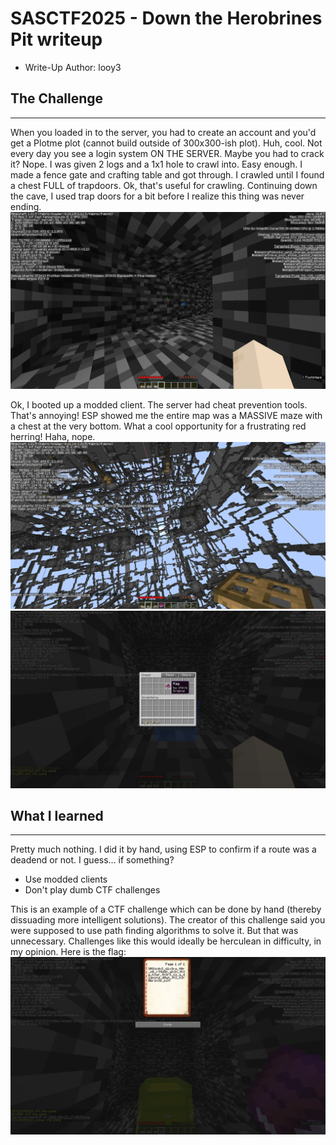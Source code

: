 
# SASCTF2025 - Down the Herobrines Pit writeup

- Write-Up Author: looy3 

## The Challenge

---
When you loaded in to the server, you had to create an account and you'd get a Plotme plot (cannot build outside of 300x300-ish plot). Huh, cool. Not every day you see a login system ON THE SERVER. Maybe you had to crack it? Nope. 
I was given 2 logs and a 1x1 hole to crawl into. Easy enough. I made a fence gate and crafting table and got through. I crawled until I found a chest FULL of trapdoors. Ok, that's useful for crawling. Continuing down the cave, I used trap doors for a bit before I realize this thing was never ending. 
![I hate alt text](https://github.com/looy3/ctf-writeups/blob/main/SASCTF/minecraft/imgs/crawling.png)


Ok, I booted up a modded client. The server had cheat prevention tools. That's annoying! ESP showed me the entire map was a MASSIVE maze with a chest at the very bottom. What a cool opportunity for a frustrating red herring! Haha, nope.
![I hate alt text](https://github.com/looy3/ctf-writeups/blob/main/SASCTF/minecraft/imgs/maze.png)
![I hate alt text](https://github.com/looy3/ctf-writeups/blob/main/SASCTF/minecraft/imgs/flag1.png)


## What I learned

---
Pretty much nothing. I did it by hand, using ESP to confirm if a route was a deadend or not. 
I guess... if something? 
- Use modded clients
- Don't play dumb CTF challenges

This is an example of a CTF challenge which can be done by hand (thereby dissuading more intelligent solutions). The creator of this challenge said you were supposed to use path finding algorithms to solve it. But that was unnecessary. Challenges like this would ideally be herculean in difficulty, in my opinion. Here is the flag:
![I hate alt text](https://github.com/looy3/ctf-writeups/blob/main/SASCTF/minecraft/imgs/flag2.png)

 


